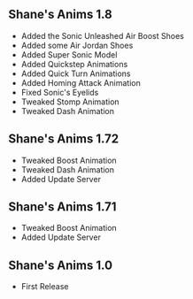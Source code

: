 ## Shane's Anims 1.8
- Added the Sonic Unleashed Air Boost Shoes
- Added some Air Jordan Shoes
- Added Super Sonic Model
- Added Quickstep Animations
- Added Quick Turn Animations
- Added Homing Attack Animation
- Fixed Sonic's Eyelids
- Tweaked Stomp Animation
- Tweaked Dash Animation

## Shane's Anims 1.72
- Tweaked Boost Animation
- Tweaked Dash Animation
- Added Update Server

## Shane's Anims 1.71
- Tweaked Boost Animation
- Added Update Server
  
## Shane's Anims 1.0
- First Release
